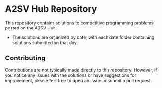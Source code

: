 # A2SV Hub Repository

This repository contains solutions to competitive programming problems posted on the A2SV Hub.

- The solutions are organized by date, with each date folder containing solutions submitted on that day.


## Contributing

Contributions are not typically made directly to this repository. However, if you notice any issues with the solutions or have suggestions for improvement, please feel free to open an issue or submit a pull request.

